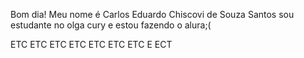 Bom dia!
   Meu nome é Carlos Eduardo Chiscovi de Souza Santos 
  sou estudante no olga cury e estou fazendo o alura;(

  ETC
  ETC
  ETC
  ETC
  ETC
  ETC
  ETC
  E ECT
